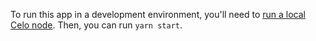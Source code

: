 To run this app in a development environment, you'll need to [run a local Celo node](https://docs.celo.org/developer-guide/development-chain).  Then, you can run `yarn start`.